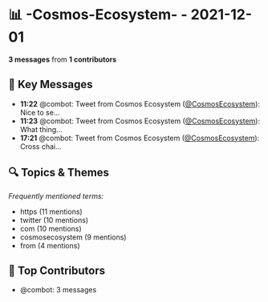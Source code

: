 # 📊 -Cosmos-Ecosystem- - 2021-12-01
**3 messages** from **1 contributors**

## 💬 Key Messages
- **11:22** @combot: Tweet from Cosmos Ecosystem ([@CosmosEcosystem](https://twitter.com/CosmosEcosystem)):
Nice to se...
- **11:23** @combot: Tweet from Cosmos Ecosystem ([@CosmosEcosystem](https://twitter.com/CosmosEcosystem)):
What thing...
- **17:21** @combot: Tweet from Cosmos Ecosystem ([@CosmosEcosystem](https://twitter.com/CosmosEcosystem)):
Cross chai...

## 🔍 Topics & Themes
*Frequently mentioned terms:*
- https (11 mentions)
- twitter (10 mentions)
- com (10 mentions)
- cosmosecosystem (9 mentions)
- from (4 mentions)

## 👥 Top Contributors
- @combot: 3 messages